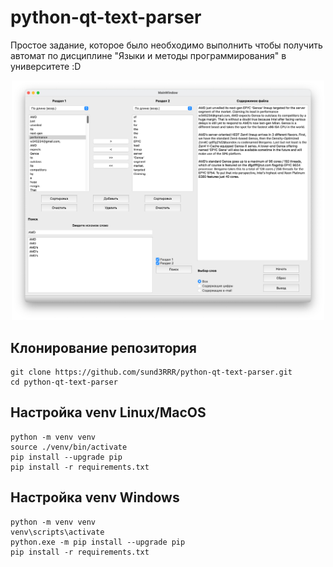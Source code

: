 # python-qt-text-parser

Простое задание, которое было необходимо выполнить чтобы получить автомат по дисциплине "Языки и методы программирования" в университете :D

<div align="center">
    <img src="./media/Screenshot 2023-08-15 at 16.36.05.png" width=500>
</div>

## Клонирование репозитория
```
git clone https://github.com/sund3RRR/python-qt-text-parser.git
cd python-qt-text-parser
```
## Настройка venv Linux/MacOS
```
python -m venv venv
source ./venv/bin/activate
pip install --upgrade pip
pip install -r requirements.txt
```

## Настройка venv Windows
```
python -m venv venv
venv\scripts\activate
python.exe -m pip install --upgrade pip
pip install -r requirements.txt
```
